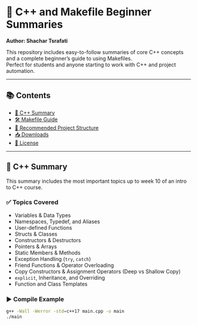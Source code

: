 # 📘 C++ and Makefile Beginner Summaries  
**Author: Shachar Tsrafati**

This repository includes easy-to-follow summaries of core C++ concepts and a complete beginner’s guide to using Makefiles.  
Perfect for students and anyone starting to work with C++ and project automation.

---

## 📚 Contents

- [🚀 C++ Summary](#-c-summary)
- [🛠️ Makefile Guide](#️-makefile-guide)
- [📂 Recommended Project Structure](#-recommended-project-structure)
- [📥 Downloads](#-downloads)
- [📜 License](#-license)

---

## 🚀 C++ Summary

This summary includes the most important topics up to week 10 of an intro to C++ course.

### ✅ Topics Covered

- Variables & Data Types  
- Namespaces, Typedef, and Aliases  
- User-defined Functions  
- Structs & Classes  
- Constructors & Destructors  
- Pointers & Arrays  
- Static Members & Methods  
- Exception Handling (`try`, `catch`)  
- Friend Functions & Operator Overloading  
- Copy Constructors & Assignment Operators (Deep vs Shallow Copy)  
- `explicit`, Inheritance, and Overriding  
- Function and Class Templates  

### ▶️ Compile Example

```bash
g++ -Wall -Werror -std=c++17 main.cpp -o main
./main
